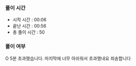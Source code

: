 ### 풀이 시간

- 시작 시간 : 00:06
- 끝난 시간 : 00:56
- 총 풀이 시간 : 50

### 풀이 여부

O
5분 초과했습니다. 마지막에 너무 아쉬워서 초과했내요
죄송합니다